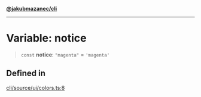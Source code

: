 [**@jakubmazanec/cli**](../../../README.md)

---

# Variable: notice

> `const` **notice**: `"magenta"` = `'magenta'`

## Defined in

[cli/source/ui/colors.ts:8](https://github.com/jakubmazanec/tools/blob/4bb343d3736e4f9f11a014de3241c6054262151e/packages/cli/source/ui/colors.ts#L8)
